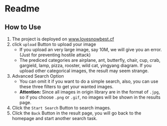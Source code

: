 # Readme

## How to Use

1. The project is deployed on <a href="http://www.lovesnowbest.cf">www.lovesnowbest.cf</a>
2. click `upload` Button to upload your image
     - If you upload an very large image, say 10M, we will give you an error. (Just for preventing hostile attack)
     - The prediced categories are airplane, ant, butterfly, chair, cup, crab, gargield, lamp, pizza, rooster, wild cat, yingyang diagram. If you upload other categorical images, the result may seem strange.
3. Advanced Search Option
    - You can omit it if you want to do a simple search, also, you can use these three filters to get your wanted images. 
    - **Attention:** Since all images in origin library are in the format of `.jpg`, so if you choose `.png` or `.gif`, no images will be shown in the results page.
4. Click the `Start Search` Button to search images.
5. Click the `Back` Button in the result page, you will go back to the homepage and start another search task.